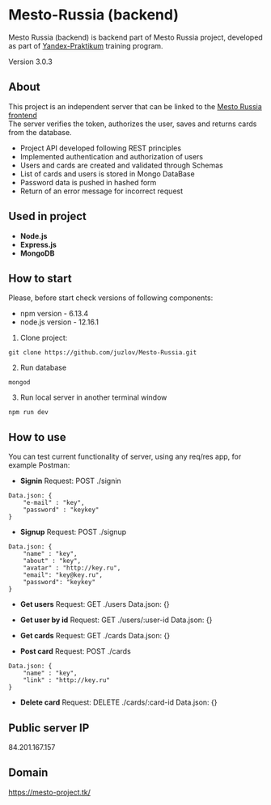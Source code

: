 # Mesto-Russia (backend)
Mesto Russia (backend) is backend part of Mesto Russia project, developed as part of [Yandex-Praktikum](https://praktikum.yandex.ru/) training program.

Version 3.0.3

## About

This project is an independent server that can be linked to the [Mesto Russia frontend](https://github.com/juzlov/MestoRussiaFrontend)  
The server verifies the token, authorizes the user, saves and returns cards from the database.

- Project API developed following REST principles
- Implemented authentication and authorization of users
- Users and cards are created and validated through Schemas
- List of cards and users is stored in Mongo DataBase
- Password data is pushed in hashed form
- Return of an error message for incorrect request

## Used in project
- **Node.js**
- **Express.js**
- **MongoDB**

## How to start
Please, before start check versions of following components:
- npm version - 6.13.4
- node.js version - 12.16.1

1. Clone project:
```
git clone https://github.com/juzlov/Mesto-Russia.git
```

2. Run database
```
mongod
```

3. Run local server in another terminal window
```
npm run dev
```

## How to use

You can test current functionality of server, using any req/res app, for example Postman:

- **Signin**
Request: POST ./signin
```
Data.json: {
    "e-mail" : "key",
    "password" : "keykey"
}
```

- **Signup**
Request: POST ./signup
```
Data.json: {
    "name" : "key",
    "about" : "key",
    "avatar" : "http://key.ru",
    "email": "key@key.ru",
    "password": "keykey"
}
```

- **Get users**
Request: GET ./users
Data.json: {}

- **Get user by id**
Request: GET ./users/:user-id
Data.json: {}

- **Get cards**
Request: GET ./cards
Data.json: {}

- **Post card**
Request: POST ./cards
```
Data.json: {
    "name" : "key",
    "link" : "http://key.ru"
}
```

- **Delete card**
Request: DELETE ./cards/:card-id
Data.json: {}

## Public server IP
84.201.167.157

## Domain
https://mesto-project.tk/
